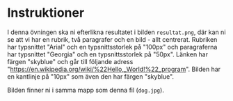 # Instruktioner

I denna övningen ska ni efterlikna resultatet i bilden `resultat.png`, där kan ni se att vi har en rubrik, två paragrafer och en bild - allt centrerat. Rubriken har typsnittet "Arial" och en typsnittsstorlek på "100px" och paragraferna har typsnittet "Georgia" och en typsnittsstorlek på "50px". Länken har färgen "skyblue" och går till följande adress "https://en.wikipedia.org/wiki/%22Hello,_World!%22_program". Bilden har en kantlinje på "10px" som även den har färgen "skyblue".

Bilden finner ni i samma mapp som denna fil (`dog.jpg`).